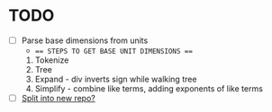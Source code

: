 # TODO

- [ ] Parse base dimensions from units
  - `== STEPS TO GET BASE UNIT DIMENSIONS ==`
  1. Tokenize
  2. Tree
  3. Expand - div inverts sign while walking tree
  4. Simplify - combine like terms, adding exponents of like terms
- [ ] [Split into new repo?](https://docs.github.com/en/get-started/using-git/splitting-a-subfolder-out-into-a-new-repository)
